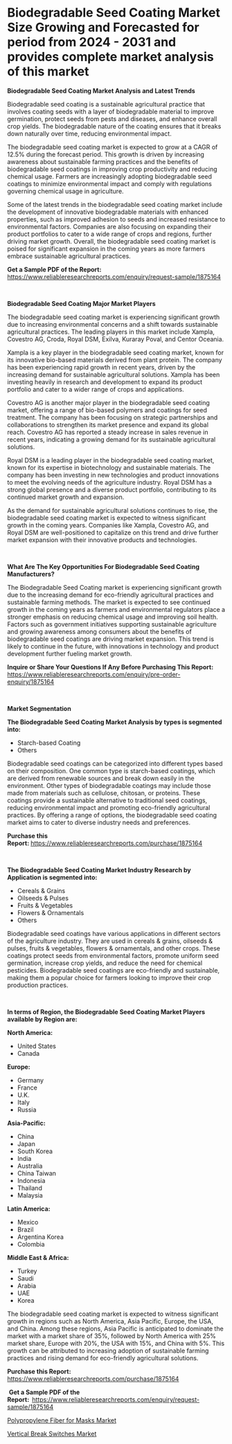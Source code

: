 <p><h1>Biodegradable Seed Coating Market Size Growing and Forecasted for period from 2024 - 2031 and provides complete market analysis of this market</h1></p><p><strong>Biodegradable Seed Coating Market Analysis and Latest Trends</strong></p>
<p><p>Biodegradable seed coating is a sustainable agricultural practice that involves coating seeds with a layer of biodegradable material to improve germination, protect seeds from pests and diseases, and enhance overall crop yields. The biodegradable nature of the coating ensures that it breaks down naturally over time, reducing environmental impact.</p><p>The biodegradable seed coating market is expected to grow at a CAGR of 12.5% during the forecast period. This growth is driven by increasing awareness about sustainable farming practices and the benefits of biodegradable seed coatings in improving crop productivity and reducing chemical usage. Farmers are increasingly adopting biodegradable seed coatings to minimize environmental impact and comply with regulations governing chemical usage in agriculture.</p><p>Some of the latest trends in the biodegradable seed coating market include the development of innovative biodegradable materials with enhanced properties, such as improved adhesion to seeds and increased resistance to environmental factors. Companies are also focusing on expanding their product portfolios to cater to a wide range of crops and regions, further driving market growth. Overall, the biodegradable seed coating market is poised for significant expansion in the coming years as more farmers embrace sustainable agricultural practices.</p></p>
<p><strong>Get a Sample PDF of the Report:&nbsp;</strong> <a href="https://www.reliableresearchreports.com/enquiry/request-sample/1875164">https://www.reliableresearchreports.com/enquiry/request-sample/1875164</a></p>
<p>&nbsp;</p>
<p><strong>Biodegradable Seed Coating Major Market Players</strong></p>
<p><p>The biodegradable seed coating market is experiencing significant growth due to increasing environmental concerns and a shift towards sustainable agricultural practices. The leading players in this market include Xampla, Covestro AG, Croda, Royal DSM, Exilva, Kuraray Poval, and Centor Oceania.</p><p>Xampla is a key player in the biodegradable seed coating market, known for its innovative bio-based materials derived from plant protein. The company has been experiencing rapid growth in recent years, driven by the increasing demand for sustainable agricultural solutions. Xampla has been investing heavily in research and development to expand its product portfolio and cater to a wider range of crops and applications.</p><p>Covestro AG is another major player in the biodegradable seed coating market, offering a range of bio-based polymers and coatings for seed treatment. The company has been focusing on strategic partnerships and collaborations to strengthen its market presence and expand its global reach. Covestro AG has reported a steady increase in sales revenue in recent years, indicating a growing demand for its sustainable agricultural solutions.</p><p>Royal DSM is a leading player in the biodegradable seed coating market, known for its expertise in biotechnology and sustainable materials. The company has been investing in new technologies and product innovations to meet the evolving needs of the agriculture industry. Royal DSM has a strong global presence and a diverse product portfolio, contributing to its continued market growth and expansion.</p><p>As the demand for sustainable agricultural solutions continues to rise, the biodegradable seed coating market is expected to witness significant growth in the coming years. Companies like Xampla, Covestro AG, and Royal DSM are well-positioned to capitalize on this trend and drive further market expansion with their innovative products and technologies.</p></p>
<p>&nbsp;</p>
<p><strong>What Are The Key Opportunities For Biodegradable Seed Coating Manufacturers?</strong></p>
<p><p>The Biodegradable Seed Coating market is experiencing significant growth due to the increasing demand for eco-friendly agricultural practices and sustainable farming methods. The market is expected to see continued growth in the coming years as farmers and environmental regulators place a stronger emphasis on reducing chemical usage and improving soil health. Factors such as government initiatives supporting sustainable agriculture and growing awareness among consumers about the benefits of biodegradable seed coatings are driving market expansion. This trend is likely to continue in the future, with innovations in technology and product development further fueling market growth.</p></p>
<p><strong>Inquire or Share Your Questions If Any Before Purchasing This Report:</strong> <a href="https://www.reliableresearchreports.com/enquiry/pre-order-enquiry/1875164">https://www.reliableresearchreports.com/enquiry/pre-order-enquiry/1875164</a></p>
<p>&nbsp;</p>
<p><strong>Market Segmentation</strong></p>
<p><strong>The Biodegradable Seed Coating Market Analysis by types is segmented into:</strong></p>
<p><ul><li>Starch-based Coating</li><li>Others</li></ul></p>
<p><p>Biodegradable seed coatings can be categorized into different types based on their composition. One common type is starch-based coatings, which are derived from renewable sources and break down easily in the environment. Other types of biodegradable coatings may include those made from materials such as cellulose, chitosan, or proteins. These coatings provide a sustainable alternative to traditional seed coatings, reducing environmental impact and promoting eco-friendly agricultural practices. By offering a range of options, the biodegradable seed coating market aims to cater to diverse industry needs and preferences.</p></p>
<p><strong>Purchase this Report:&nbsp;</strong><a href="https://www.reliableresearchreports.com/purchase/1875164">https://www.reliableresearchreports.com/purchase/1875164</a></p>
<p>&nbsp;</p>
<p><strong>The Biodegradable Seed Coating Market Industry Research by Application is segmented into:</strong></p>
<p><ul><li>Cereals & Grains</li><li>Oilseeds & Pulses</li><li>Fruits & Vegetables</li><li>Flowers & Ornamentals</li><li>Others</li></ul></p>
<p><p>Biodegradable seed coatings have various applications in different sectors of the agriculture industry. They are used in cereals & grains, oilseeds & pulses, fruits & vegetables, flowers & ornamentals, and other crops. These coatings protect seeds from environmental factors, promote uniform seed germination, increase crop yields, and reduce the need for chemical pesticides. Biodegradable seed coatings are eco-friendly and sustainable, making them a popular choice for farmers looking to improve their crop production practices.</p></p>
<p>&nbsp;</p>
<p><strong>In terms of Region, the Biodegradable Seed Coating Market Players available by Region are:</strong></p>
<p>
    <p> <strong> North America: </strong>
        <ul>
            <li>United States</li>
            <li>Canada</li>
        </ul>
        </p> 
    <p> <strong> Europe: </strong>
        <ul>
            <li>Germany</li>
            <li>France</li>
            <li>U.K.</li>
            <li>Italy</li>
            <li>Russia</li>
        </ul>
        </p> 
    <p> <strong> Asia-Pacific: </strong>
        <ul>
            <li>China</li>
            <li>Japan</li>
            <li>South Korea</li>
            <li>India</li>
            <li>Australia</li>
            <li>China Taiwan</li>
            <li>Indonesia</li>
            <li>Thailand</li>
            <li>Malaysia</li>
        </ul>
        </p> 
    <p> <strong> Latin America: </strong>
        <ul>
            <li>Mexico</li>
            <li>Brazil</li>
            <li>Argentina Korea</li>
            <li>Colombia</li>
        </ul>
        </p> 
    <p> <strong> Middle East & Africa: </strong>
        <ul>
            <li>Turkey</li>
            <li>Saudi</li>
            <li>Arabia</li>
            <li>UAE</li>
            <li>Korea</li>
        </ul>
    </p>
    </p>
<p><p>The biodegradable seed coating market is expected to witness significant growth in regions such as North America, Asia Pacific, Europe, the USA, and China. Among these regions, Asia Pacific is anticipated to dominate the market with a market share of 35%, followed by North America with 25% market share, Europe with 20%, the USA with 15%, and China with 5%. This growth can be attributed to increasing adoption of sustainable farming practices and rising demand for eco-friendly agricultural solutions.</p></p>
<p><strong>Purchase this Report: </strong><a href="https://www.reliableresearchreports.com/purchase/1875164">https://www.reliableresearchreports.com/purchase/1875164</a></p>
<p>&nbsp;<strong>Get a Sample PDF of the Report:&nbsp;&nbsp;</strong><a href="https://www.reliableresearchreports.com/enquiry/request-sample/1875164">https://www.reliableresearchreports.com/enquiry/request-sample/1875164</a></p>
<p><strong></strong></p>
<p><p><a href="https://shimmer-gardenia-37a.notion.site/Polypropylene-Fiber-for-Masks-Market-Provides-a-Comprehensive-Analysis-Including-a-Macro-Overview-of-3d399e03f233472baef641ea7c2f6729">Polypropylene Fiber for Masks Market</a></p><p><a href="https://view.publitas.com/reportprime-1/vertical-break-switches-market-size-growing-and-forecasted-for-period-from-2024-2031-and-provides-complete-market-analysis-of-this-market/">Vertical Break Switches Market</a></p></p>